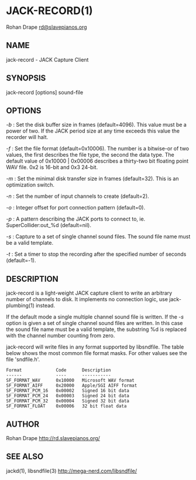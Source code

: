 JACK-RECORD(1)
==============
Rohan Drape <rd@slavepianos.org>

NAME
----
jack-record - JACK Capture Client

SYNOPSIS
--------
jack-record [options] sound-file

OPTIONS
-------
*-b*
:   Set the disk buffer size in frames (default=4096).  This value
    must be a power of two.  If the JACK period size at any time
    exceeds this value the recorder will halt.

*-f*
:   Set the file format (default=0x10006).  The number is a bitwise-or
    of two values, the first describes the file type, the second
    the data type.  The default value of 0x10000 | 0x00006 describes a
    thirty-two bit floating point WAV file.  0x2 is 16-bit and 0x3 24-bit.

*-m*
:   Set the minimal disk transfer size in frames (default=32).  This
    is an optimization switch.

*-n*
:   Set the number of input channels to create (default=2).

*-o*
:   Integer offset for port connection pattern (default=0).

*-p*
:   A pattern describing the JACK ports to connect to,
    ie. SuperCollider:out_%d (default=nil).

*-s*
:   Capture to a set of single channel sound files.  The sound file
    name must be a valid template.

*-t*
:   Set a timer to stop the recording after the specified number of
    seconds (default=-1).

DESCRIPTION
-----------
jack-record is a light-weight JACK capture client to write an
arbitrary number of channels to disk.  It implements no connection
logic, use jack-plumbing(1) instead.

If the default mode a single multiple channel sound file is written.
If the *-s* option is given a set of single channel sound files are
written.  In this case the sound file name must be a valid template,
the substring %d is replaced with the channel number counting from
zero.

jack-record will write files in any format supported by libsndfile.
The table below shows the most common file format masks.  For other
values see the file 'sndfile.h'.

    Format             Code      Description
    ------             ----      -----------
    SF_FORMAT_WAV      0x10000   Microsoft WAV format
    SF_FORMAT_AIFF     0x20000   Apple/SGI AIFF format
    SF_FORMAT_PCM_16   0x00002   Signed 16 bit data
    SF_FORMAT_PCM_24   0x00003   Signed 24 bit data
    SF_FORMAT_PCM_32   0x00004   Signed 32 bit data
    SF_FORMAT_FLOAT    0x00006   32 bit float data

AUTHOR
------
Rohan Drape <http://rd.slavepianos.org/>

SEE ALSO
--------
jackd(1), libsndfile(3) <http://mega-nerd.com/libsndfile/>
